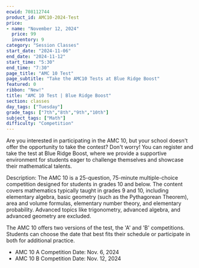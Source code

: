 ```yaml
---
ecwid: 708112744
product_id: AMC10-2024-Test
price:
- name: "November 12, 2024"
  price: 99
  inventory: 9
category: "Session Classes"
start_date: "2024-11-06"
end_date: "2024-11-12"
start_time: "5:30"
end_time: "7:30"
page_title: "AMC 10 Test"
page_subtitle: "Take the AMC10 Tests at Blue Ridge Boost"
featured: 0
ribbon: "New!"
title: "AMC 10 Test | Blue Ridge Boost"
section: classes
day_tags: ["Tuesday"]
grade_tags: ["7th","8th","9th","10th"]
subject_tags: ["Math"]
difficulty: "Competition"
---
```

<p>Are you interested in participating in the AMC 10, but your school doesn't offer the opportunity to take the contest? Don't worry! You can register and take the test at Blue Ridge Boost, where we provide a supportive environment for students eager to challenge themselves and showcase their mathematical talents.</p><p>Description: The AMC 10 is a 25-question, 75-minute multiple-choice competition designed for students in grades 10 and below. The content covers mathematics typically taught in grades 9 and 10, including elementary algebra, basic geometry (such as the Pythagorean Theorem), area and volume formulas, elementary number theory, and elementary probability. Advanced topics like trigonometry, advanced algebra, and advanced geometry are excluded.</p><p>The AMC 10 offers two versions of the test, the 'A' and 'B' competitions. Students can choose the date that best fits their schedule or participate in both for additional practice.</p><ul><li>AMC 10 A Competition Date: Nov. 6, 2024</li><li>AMC 10 B Competition Date: Nov. 12, 2024</li></ul>
